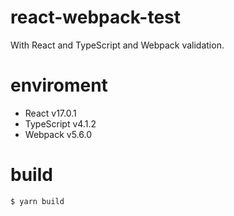 # react-webpack-test

With React and TypeScript and Webpack validation.

# enviroment

- React v17.0.1
- TypeScript v4.1.2
- Webpack v5.6.0

# build

```
$ yarn build
```
